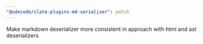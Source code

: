 ```yaml
---
"@udecode/slate-plugins-md-serializer": patch
---
```


Make markdown deserializer more consistent in approach with html and ast deserializers
